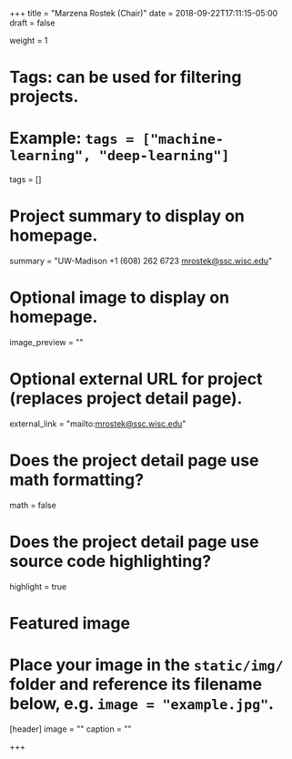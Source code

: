 +++
title = "Marzena Rostek (Chair)"
date = 2018-09-22T17:11:15-05:00
draft = false

weight = 1

# Tags: can be used for filtering projects.
# Example: `tags = ["machine-learning", "deep-learning"]`
tags = []

# Project summary to display on homepage.
summary = "UW-Madison +1 (608) 262 6723 mrostek@ssc.wisc.edu"

# Optional image to display on homepage.
image_preview = ""

# Optional external URL for project (replaces project detail page).
external_link = "mailto:mrostek@ssc.wisc.edu"

# Does the project detail page use math formatting?
math = false

# Does the project detail page use source code highlighting?
highlight = true

# Featured image
# Place your image in the `static/img/` folder and reference its filename below, e.g. `image = "example.jpg"`.
[header]
image = ""
caption = ""

+++
